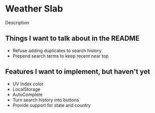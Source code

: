 # Weather Slab

Description

## Things I want to talk about in the README

* Refuse adding duplicates to search history
* Prepend search terms to keep recent near top

## Features I want to implement, but haven't yet

* UV Index color
* LocalStorage
* AutoComplete
* Turn search history into buttons
* Provide support for state and country